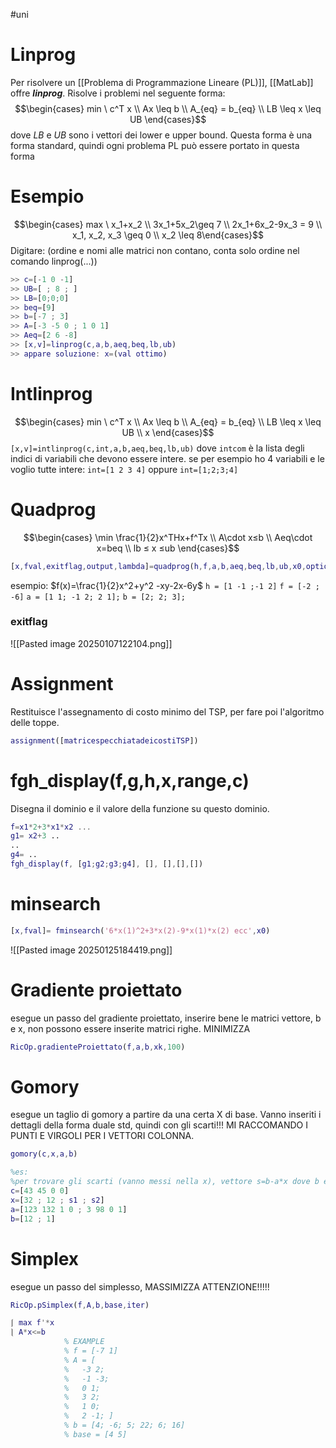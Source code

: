 #uni 
# Linprog
Per risolvere un [[Problema di Programmazione Lineare (PL)]], [[MatLab]] offre ___linprog___.
Risolve i problemi nel seguente forma: $$\begin{cases} min \ c^T x \\ Ax \leq b \\ A_{eq} = b_{eq} \\ LB \leq x \leq UB \end{cases}$$
dove $LB$ e $UB$ sono i vettori dei lower e upper bound.
Questa forma è una forma standard, quindi ogni problema PL può essere portato in questa forma
# Esempio
$$\begin{cases} max \ x_1+x_2 \\ 3x_1+5x_2\geq 7 \\ 2x_1+6x_2-9x_3 = 9 \\ x_1, x_2, x_3 \geq 0 \\ x_2 \leq 8\end{cases}$$
Digitare: (ordine e nomi alle matrici non contano, conta solo ordine nel comando linprog(...))
```matlab
>> c=[-1 0 -1]
>> UB=[ ; 8 ; ]
>> LB=[0;0;0]
>> beq=[9]
>> b=[-7 ; 3]
>> A=[-3 -5 0 ; 1 0 1]
>> Aeq=[2 6 -8]
>> [x,v]=linprog(c,a,b,aeq,beq,lb,ub)
>> appare soluzione: x=(val ottimo)
```
# Intlinprog
$$\begin{cases} min \ c^T x \\ Ax \leq b \\ A_{eq} = b_{eq} \\ LB \leq x \leq UB \\ x \end{cases}$$
`[x,v]=intlinprog(c,int,a,b,aeq,beq,lb,ub)`
dove `intcom` è la lista degli indici di variabili che devono essere intere.
se per esempio ho 4 variabili e le voglio tutte intere: `int=[1 2 3 4]` oppure `int=[1;2;3;4]` 
# Quadprog
$$\begin{cases} 
\min \frac{1}{2}x^THx+f^Tx \\
A\cdot x≤b \\
Aeq\cdot x=beq \\
lb ≤ x ≤ub
\end{cases}$$
```Matlab
[x,fval,exitflag,output,lambda]=quadprog(h,f,a,b,aeq,beq,lb,ub,x0,options)
``` 
esempio: $f(x)=\frac{1}{2}x^2+y^2 -xy-2x-6y$ 
`h = [1 -1 ;-1 2]` 
`f = [-2 ; -6]` 
`a = [1 1; -1 2; 2 1];`
`b = [2; 2; 3];` 
### exitflag
![[Pasted image 20250107122104.png]]
# Assignment
Restituisce l'assegnamento di costo minimo del TSP, per fare poi l'algoritmo delle toppe. 
```Matlab
assignment([matricespecchiatadeicostiTSP])
```
# fgh_display(f,g,h,x,range,c)
Disegna il dominio e il valore della funzione su questo dominio.
```Matlab
f=x1*2+3*x1*x2 ...
g1= x2+3 ..
..
g4= ..
fgh_display(f, [g1;g2;g3;g4], [], [],[],[])
```
# minsearch
```Matlab
[x,fval]= fminsearch('6*x(1)^2+3*x(2)-9*x(1)*x(2) ecc',x0)
```
![[Pasted image 20250125184419.png]]
# Gradiente proiettato
esegue un passo del gradiente proiettato, inserire bene le matrici vettore, b e x, non possono essere inserite matrici righe.
MINIMIZZA
```Matlab
RicOp.gradienteProiettato(f,a,b,xk,100)
```
# Gomory
esegue un taglio di gomory a partire da una certa X di base.
Vanno inseriti i dettagli della forma duale std, quindi con gli scarti!!!
MI RACCOMANDO I PUNTI E VIRGOLI PER I VETTORI COLONNA.
```Matlab
gomory(c,x,a,b)

%es:
%per trovare gli scarti (vanno messi nella x), vettore s=b-a*x dove b e a NON %hanno i vincoli di positività (sono già nel duale)
c=[43 45 0 0]
x=[32 ; 12 ; s1 ; s2]
a=[123 132 1 0 ; 3 98 0 1]
b=[12 ; 1]
```
# Simplex
esegue un passo del simplesso, MASSIMIZZA ATTENZIONE!!!!!
```Matlab
RicOp.pSimplex(f,A,b,base,iter)

⎰ max f'*x
⎱ A*x<=b
            % EXAMPLE
            % f = [-7 1]
            % A = [
            % 	-3 2;
            % 	-1 -3;
            % 	0 1;
            % 	3 2;
            % 	1 0;
            % 	2 -1; ]
            % b = [4; -6; 5; 22; 6; 16]
            % base = [4 5]
```